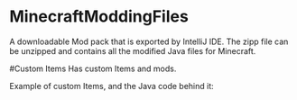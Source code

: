 # MinecraftModdingFiles
A downloadable Mod pack that is exported by IntelliJ IDE.
The zipp file can be unzipped and contains all the modified Java files for Minecraft.

#Custom Items
Has custom Items and mods.

Example of custom Items, and the Java code behind it:
